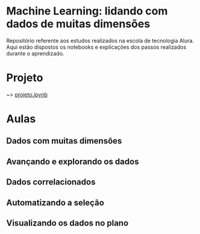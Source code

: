 # Machine Learning: lidando com dados de muitas dimensões

Repositório referente aos estudos realizados na escola de tecnologia Alura. Aqui estão dispostos os notebooks e explicações dos passos realizados durante o aprendizado.

# Projeto

~> [projeto.ipynb](https://github.com/brunodleite/alura_pandas_tecnicas_avancadas/blob/main/projeto.ipynb)

# Aulas
## Dados com muitas dimensões
## Avançando e explorando os dados
## Dados correlacionados
## Automatizando a seleção
## Visualizando os dados no plano



